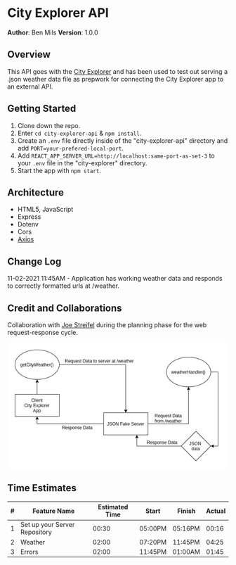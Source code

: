 # City Explorer API

**Author**: Ben Mils 
**Version**: 1.0.0

## Overview

This API goes with the [City Explorer](https://github.com/akkanben/city-explorer) and has been used to test out serving a .json weather data file as prepwork for connecting the City Explorer app to an external API.

## Getting Started

1. Clone down the repo.
2. Enter `cd city-explorer-api` & `npm install`.
3. Create an `.env` file directly inside of the "city-explorer-api" directory and add `PORT=your-prefered-local-port`.
4. Add `REACT_APP_SERVER_URL=http://localhost:same-port-as-set-3` to your `.env` file in the "city-explorer" directory.
4. Start the app with `npm start`.

## Architecture

- HTML5, JavaScript
- Express
- Dotenv
- Cors
- [Axios](https://www.npmjs.com/package/axios)

## Change Log

11-02-2021 11:45AM - Application has working weather data and responds to correctly formatted urls at /weather.
 

## Credit and Collaborations

Collaboration with [Joe Streifel](https://github.com/jstreifel-33) during the planning phase for the web request-response cycle.

<div align="left" ><img src="./images/lab_07-data-flow.png" /></div>

## Time Estimates

| # | Feature Name                  | Estimated Time |  Start   | Finish  | Actual |
| - | ------------------------------| -------------- | -------- | ------- | ------ |
| 1 | Set up your Server Repository | 00:30          | 05:00PM  | 05:16PM | 00:16  |
| 2 | Weather                       | 02:00          | 07:20PM  | 11:45PM | 04:25  |
| 3 | Errors                        | 02:00          | 11:45PM  | 01:00AM | 01:45  |

